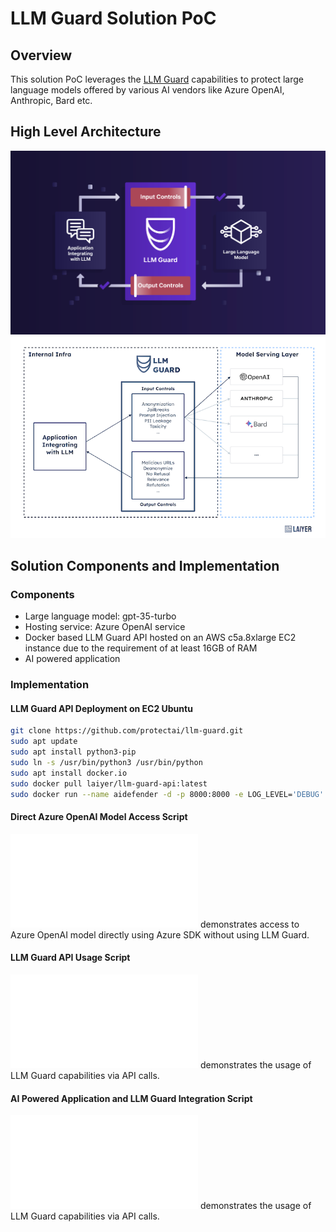 # LLM Guard Solution PoC

## Overview

This solution PoC leverages the [LLM Guard](https://llm-guard.com/) capabilities to protect large language models offered by various AI vendors like Azure OpenAI, Anthropic, Bard etc.

## High Level Architecture

![High Level Flow](../assets/llm_guard_flow.png)
![High Level Components](../assets/llm_guard_laiyer.png)

## Solution Components and Implementation

### Components

- Large language model: gpt-35-turbo
- Hosting service: Azure OpenAI service
- Docker based LLM Guard API hosted on an AWS c5a.8xlarge EC2 instance due to the requirement of at least 16GB of RAM
- AI powered application

### Implementation

#### LLM Guard API Deployment on EC2 Ubuntu

```bash
git clone https://github.com/protectai/llm-guard.git
sudo apt update
sudo apt install python3-pip
sudo ln -s /usr/bin/python3 /usr/bin/python
sudo apt install docker.io
sudo docker pull laiyer/llm-guard-api:latest
sudo docker run --name aidefender -d -p 8000:8000 -e LOG_LEVEL='DEBUG' -e AUTH_TOKEN='<LLM_GUARD_API_KEY>' -v ./config:/home/user/app/config laiyer/llm-guard-api:latest
```

#### Direct Azure OpenAI Model Access Script

![Direct Azure OpenAI Model Access](./test_azure_openai_model.py) demonstrates access to Azure OpenAI model directly using Azure SDK without using LLM Guard.

#### LLM Guard API Usage Script

![LLM Guard API Usage](./test_llm_guard_api.py) demonstrates the usage of LLM Guard capabilities via API calls.

#### AI Powered Application and LLM Guard Integration Script

![AI Powered Application and LLM Guard Integration](./test_llm_guard_integration.py) demonstrates the usage of LLM Guard capabilities via API calls.
